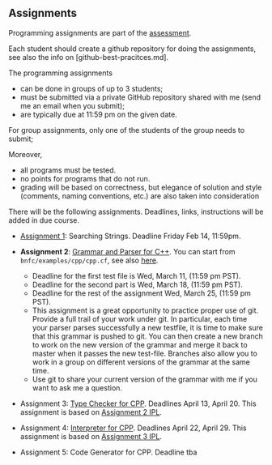 ## Assignments

Programming assignments are part of the [assessment](assessment.md).

Each student should create a github repository for doing the assignments, see also the info on [github-best-pracitces.md].

The programming assignments
- can be done in groups of up to 3 students;
- must be submitted via a private GitHub repository shared with me (send me an email when you submit);
- are  typically due at 11:59 pm on the given date. 

For group assignments, only one of the students of the group needs to submit;

Moreover, 
- all programs must be tested.
- no points for programs that do not run.
- grading will be based on correctness, but elegance of solution and style (comments, naming conventions, etc.) are also taken into consideration

There will be the following assignments. Deadlines, links, instructions will be added in due course.

  - [Assignment 1](https://hackmd.io/@alexhkurz/SyzUgMabU): Searching Strings. Deadline Friday Feb 14, 11:59pm. 

  - **Assignment 2**: [Grammar and Parser for C++](http://www.grammaticalframework.org/ipl-book/assignments/assignment1/assignment1.html). You can start from `bnfc/examples/cpp/cpp.cf`, see also [here](https://github.com/alexhkurz/compiler-construction-2020/blob/master/Sources/Cpp/cpp.cf).  
    - Deadline for the first test file is Wed, March 11, (11:59 pm PST).
    - Deadline for the second part is Wed, March 18, (11:59 pm PST).
    - Deadline for the rest of the assignment Wed, March 25, (11:59 pm PST).
    - This assignment is a great opportunity to practice proper use of git. Provide a full trail of your work under git. In particular, each time your parser parses successfully a new testfile, it is time to make sure that this grammar is pushed to git. You can then create a new branch to work on the new version of the grammar and merge it back to master when it passes the new test-file. Branches also allow you to work in a group on different versions of the grammar at the same time.
    - Use git to share your current version of the grammar with me if you want to ask me a question.
 
  - Assignment 3: [Type Checker for CPP](https://github.com/ChapmanCPSC/compiler-assignments/blob/master/README.md). Deadlines April 13, April 20. This assignment is based on [Assignment 2 IPL](http://www.grammaticalframework.org/ipl-book/assignments/assignment2/assignment2.html).
 
  - Assignment 4: [Interpreter for CPP](https://github.com/ChapmanCPSC/compiler-assignments/blob/master/README.md). Deadlines April 22, April 29. This assignment is based on [Assignment 3 IPL](http://www.grammaticalframework.org/ipl-book/assignments/assignment3/assignment3.html).
  
  - Assignment 5: Code Generator for CPP. Deadline tba


